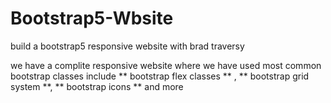 # Bootstrap5-Wbsite
build a bootstrap5 responsive website with brad traversy

we have a complite responsive website where we have used most common bootstrap classes include ** bootstrap flex classes ** , ** bootstrap grid system **,
** bootstrap icons **  and more
